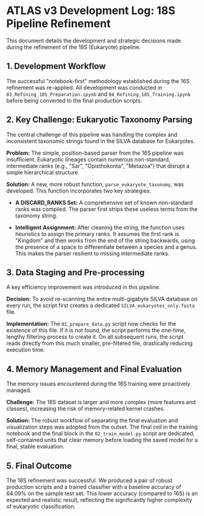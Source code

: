# ATLAS v3 Development Log: 18S Pipeline Refinement

This document details the development and strategic decisions made during the refinement of the 18S (Eukaryote) pipeline.

## 1. Development Workflow

The successful "notebook-first" methodology established during the 16S refinement was re-applied. All development was conducted in `03_Refining_18S_Preparation.ipynb` and `04_Refining_18S_Training.ipynb` before being converted to the final production scripts.

## 2. Key Challenge: Eukaryotic Taxonomy Parsing

The central challenge of this pipeline was handling the complex and inconsistent taxonomic strings found in the SILVA database for Eukaryotes.

**Problem:** The simple, position-based parser from the 16S pipeline was insufficient. Eukaryotic lineages contain numerous non-standard, intermediate ranks (e.g., "Sar", "Opisthokonta", "Metazoa") that disrupt a simple hierarchical structure.

**Solution:** A new, more robust function, `parse_eukaryote_taxonomy`, was developed. This function incorporates two key strategies:

- **A DISCARD_RANKS Set:** A comprehensive set of known non-standard ranks was compiled. The parser first strips these useless terms from the taxonomy string.

- **Intelligent Assignment:** After cleaning the string, the function uses heuristics to assign the primary ranks. It assumes the first rank is "Kingdom" and then works from the end of the string backwards, using the presence of a space to differentiate between a species and a genus. This makes the parser resilient to missing intermediate ranks.

## 3. Data Staging and Pre-processing

A key efficiency improvement was introduced in this pipeline.

**Decision:** To avoid re-scanning the entire multi-gigabyte SILVA database on every run, the script first creates a dedicated `SILVA_eukaryotes_only.fasta` file.

**Implementation:** The `01_prepare_data.py` script now checks for the existence of this file. If it is not found, the script performs the one-time, lengthy filtering process to create it. On all subsequent runs, the script reads directly from this much smaller, pre-filtered file, drastically reducing execution time.

## 4. Memory Management and Final Evaluation

The memory issues encountered during the 16S training were proactively managed.

**Challenge:** The 18S dataset is larger and more complex (more features and classes), increasing the risk of memory-related kernel crashes.

**Solution:** The robust workflow of separating the final evaluation and visualization steps was adopted from the outset. The final cell in the training notebook and the final block in the `02_train_model.py` script are dedicated, self-contained units that clear memory before loading the saved model for a final, stable evaluation.

## 5. Final Outcome

The 18S refinement was successful. We produced a pair of robust production scripts and a trained classifier with a baseline accuracy of 64.09% on the sample test set. This lower accuracy (compared to 16S) is an expected and realistic result, reflecting the significantly higher complexity of eukaryotic classification.